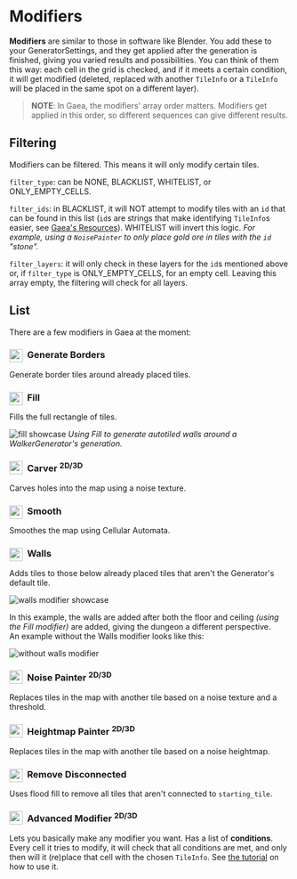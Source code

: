 # Modifiers

**Modifiers** are similar to those in software like Blender. You add these to your GeneratorSettings, and they get applied after the generation is finished, giving you varied results and possibilities. You can think of them this way: each cell in the grid is checked, and if it meets a certain condition, it will get modified (deleted, replaced with another `TileInfo` or a `TileInfo` will be placed in the same spot on a different layer).

> **NOTE**: In Gaea, the modifiers' array order matters. Modifiers get applied in this order, so different sequences can give different results.

## Filtering

Modifiers can be filtered. This means it will only modify certain tiles. 

`filter_type`: can be NONE, BLACKLIST, WHITELIST, or ONLY_EMPTY_CELLS.

`filter_ids`: in BLACKLIST, it will NOT attempt to modify tiles with an `id` that can be found in this list (`id`s are strings that make identifying `TileInfo`s easier, see [Gaea's Resources](resources.md)). WHITELIST will invert this logic. _For example, using a `NoisePainter` to only place gold ore in tiles with the `id` "stone"._

`filter_layers`: it will only check in these layers for the `id`s mentioned above or, if `filter_type` is ONLY_EMPTY_CELLS, for an empty cell. Leaving this array empty, the filtering will check for all layers.

## List

There are a few modifiers in Gaea at the moment:

### <img src="1.X/assets/icons/generate_borders.svg" width="24" height="24" style="float:left;margin:0px 8px 0px 0px"> Generate Borders

Generate border tiles around already placed tiles.

### <img src="1.X/assets/icons/fill.svg" width="24" height="24" style="float:left;margin:0px 8px 0px 0px"> Fill 

Fills the full rectangle of tiles.

![fill showcase](/assets/fill-showcase.png)
*Using Fill to generate autotiled walls around a WalkerGenerator's generation.*

### <img src="1.X/assets/icons/carver.svg" width="24" height="24" style="float:left;margin:0px 8px 0px 0px"> Carver <sup>2D/3D</sup>

Carves holes into the map using a noise texture.

### <img src="1.X/assets/icons/smooth.svg" width="24" height="24" style="float:left;margin:0px 8px 0px 0px"> Smooth

Smoothes the map using Cellular Automata.

### <img src="1.X/assets/icons/walls.svg" width="24" height="24" style="float:left;margin:0px 8px 0px 0px"> Walls

Adds tiles to those below already placed tiles that aren't the Generator's default tile.

![walls modifier showcase](/assets/walls-modifier-showcase.png)

In this example, the walls are added after both the floor and ceiling *(using the Fill modifier)* are added, giving the dungeon a different perspective.<br>
An example without the Walls modifier looks like this:

![without walls modifier](/assets/walls-modifier-showcase-before.png)

### <img src="1.X/assets/icons/noise_painter.svg" width="24" height="24" style="float:left;margin:0px 8px 0px 0px"> Noise Painter <sup>2D/3D</sup>

Replaces tiles in the map with another tile based on a noise texture and a threshold.

### <img src="1.X/assets/icons/heightmap_painter.svg" width="24" height="24" style="float:left;margin:0px 8px 0px 0px"> Heightmap Painter <sup>2D/3D</sup>

Replaces tiles in the map with another tile based on a noise heightmap.

### <img src="1.X/assets/icons/remove_disconnected.svg" width="24" height="24" style="float:left;margin:0px 8px 0px 0px"> Remove Disconnected

Uses flood fill to remove all tiles that aren't connected to `starting_tile`.

### <img src="1.X/assets/icons/advanced_modifier.svg" width="24" height="24" style="float:left;margin:0px 8px 0px 0px"> Advanced Modifier <sup>2D/3D</sup>

Lets you basically make any modifier you want. Has a list of **conditions**. Every cell it tries to modify, it will check that all conditions are met, and only then will it (re)place that cell with the chosen `TileInfo`. See [the tutorial](1.X/tutorials/advanced_modifier.md) on how to use it.
